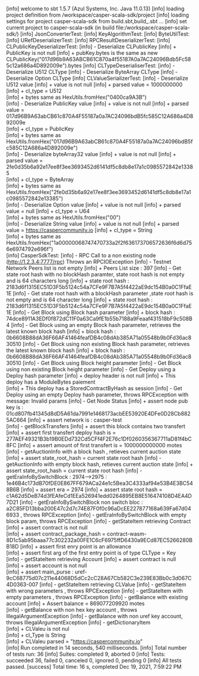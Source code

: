 [info] welcome to sbt 1.5.7 (Azul Systems, Inc. Java 11.0.13)
[info] loading project definition from /workspace/casper-scala-sdk/project
[info] loading settings for project casper-scala-sdk from build.sbt,build_.sbt ...
[info] set current project to casper-scala-sdk (in build file:/workspace/casper-scala-sdk/)
[info] JsonConverterTest:
[info] KeyAlgorithmTest:
[info] ByteUtilTest:
[info] URefDeserializerTest:
[info] RPCResultDeserializerTest:
[info] CLPublicKeyDeserializerTest:
[info] - Deserialize CLPublicKey
[info]   + PublicKey is not null 
[info]   + pubKey.bytes  is the same as new CLPublicKey("017d96b9A63ABCB61C870a4f55187A0a7AC24096Bdb5Fc585c12a686a4D892009e").bytes 
[info] CLTypeDeserialiserTest:
[info] - Deserialize  U512 CLType
[info] - Deserialize  ByteArray CLType
[info] - Deserialize  Option CLType
[info] CLValueSerializerTest:
[info] - Deserialize U512 value
[info]   + value is not null 
[info]   + parsed value = 1000000000  
[info]   + cl_type = U512  
[info]   + bytes same as  HexUtils.fromHex("0400ca9A3B")  
[info] - Deserialize PublicKey value
[info]   + value is not null 
[info]   + parsed value = 017d96B9A63abCB61c870A4F55187a0a7AC24096bdB5fc585C12A686a4D892009e  
[info]   + cl_type = PublicKey  
[info]   + bytes same as  HexUtils.fromHex("017d96B9A63abCB61c870A4F55187a0a7AC24096bdB5fc585C12A686a4D892009e")  
[info] - Deserialize byteArray32 value
[info]   + value is not null 
[info]   + parsed value = 2fe0d35b6a92e17ee8f3ee3693452d6141df5c8db8e17a1c0985572842e13385  
[info]   + cl_type = ByteArray  
[info]   + bytes same as  HexUtils.fromHex("2fe0d35b6a92e17ee8f3ee3693452d6141df5c8db8e17a1c0985572842e13385")  
[info] - Deserialize Option value
[info]   + value is not null 
[info]   + parsed value = null 
[info]   + cl_type = U64  
[info]   + bytes same as  HexUtils.fromHex("00")  
[info] - Deserialize String value
[info]   + value is not null 
[info]   + parsed value = https://caspercommunity.io 
[info]   + cl_type = String  
[info]   + bytes same as  HexUtils.fromHex("1a00000068747470733a2f2f636173706572636f6d6d756e6974792e696f")  
[info] CasperSdkTest:
[info] - RPC Call to a non existing node (http://1.2.3.4:7777/rpc) Throws an RPCIOException
[info] - Testnet Network Peers list is not empty
[info]   + Peers List size : 397 
[info] - Get state root hash with no blockHash paramter, state root hash is not empty and is 64 characters long
[info]   + state root hash : 2183d6f1315EC51D3F5b5124c54a7CFe9F7B7A5f4422aE9dc154B0a0C1FfaE1E 
[info] - Get state root hash with a blockHash parameter ,state root hash is not empty and is 64 character  long
[info]   + state root hash : 2183d6f1315EC51D3F5b5124c54a7CFe9F7B7A5f4422aE9dc154B0a0C1FfaE1E 
[info] - Get Block using Block hash parameter
[info]   + block  hash : 74dce8911A3EDf0f872dC11F0a63Ca9fE1b55b7188a9Feaaf431518bF9c508B4 
[info] - Get Block using an empty Block hash parameter, retrieves the latest known block hash
[info]   + block  hash : 0b6608B88dA36F66AF41464feafDB4c08dAb385A71a05548b9b0Fd36ac830510 
[info] - Get Block using non existing Block hash parameter, retrieves the latest known block hash
[info]   + block  hash : 0b6608B88dA36F66AF41464feafDB4c08dAb385A71a05548b9b0Fd36ac830510 
[info] - Get Block using Block height parameter
[info] - Get Block using non existing Block height  parameter
[info] - Get Deploy using a Deploy hash parameter
[info]   + deploy  header is not null 
[info]   + This deploy  has a ModuleBytes paiement  
[info]   + This deploy  has a StoredContractByHash as session 
[info] - Get Deploy using an empty Deploy hash parameter, throws RPCException with message: Invalid params 
[info] - Get Node Status
[info]   + assert node pub key is : 01cd807fb41345d8dD5A61da7991e1468173acbEE53920E4DFe0D28Cb8825AC664 
[info]   + assert network is : casper-test  
[info] - getBlockTransfers 
[info]   + assert this block contains two transfert 
[info]   + assert first transfert deploy hash is = 277AEF49321B3b19B0EDd732Cd5CFf4F2E76c1Df0260356367711aD81f4bC8FC 
[info]   + assert amount of first transfert is = 1000000000000 motes 
[info] - getAuctionInfo with a block hash , retieves current auction state
[info]   + assert  state_root_hash = current state root hash 
[info] - getAuctionInfo with empty block hash, retieves current auction state
[info]   + assert  state_root_hash = current state root hash 
[info] - getEraInfoBySwitchBlock : 2974-->2975 : 1e46B4c173dB70fDE0E867FF679ACa24e1c5Bea3C4333af94e53B4E3BC548B6B
[info]   + assert  era = 2974 
[info]   + assert  state root hash  = c1A62d5DeB74d3fEAfeCd1EEa526941edd0264895EB8E516474108D4EA4D7D21 
[info] - getEraInfoBySwitchBlock non switch bloc : a2C85FD13bba200E47c2d7c74E87F0f0c96aDcEE227877168a639Fa67d046933 , throws RPCException
[info] - getEraInfoBySwitchBlock with empty block param, throws RPCException 
[info] - getStateItem   retrieving Contract
[info]   + assert contract is not null  
[info]   + assert contract_package_hash = contract-wasm-8D1c5ab95baaa77c302232a00FE1C6cF6975ffD6430a9ECd87EC5266280BB18D 
[info]   + assert first enry point is an allowance  
[info]   + assert first arg of the first entry point is of type CLType = Key   
[info] - getStateItem   retrieving Account
[info]   + assert contract is  null  
[info]   + assert account is not null  
[info]   + assert main_purse : uref-9cC68775d07c211e44068D5dCc2cC28A67Cb582C3e239E83Bb0c3d067C4D0363-007 
[info] - getStateItem   retrieving CLValue
[info] - getStateItem with wrong parameters , throws RPCException 
[info] - getStateItem with empty parameters , throws RPCException 
[info] - getBalance   with existing account
[info]   + Assert balance = 869077209920 motes  
[info] - getBalance  with non hex key account , throws IllegalArgumentException
[info] - getBalance  with non uref key account, throws IllegalArgumentException
[info] - getDictionaryItem   
[info]   + CLValeu is not nul   
[info]   + cl_Type is String    
[info]   + CLValeu parsed =  "https://caspercommunity.io"  
[info] Run completed in 14 seconds, 540 milliseconds.
[info] Total number of tests run: 36
[info] Suites: completed 9, aborted 0
[info] Tests: succeeded 36, failed 0, canceled 0, ignored 0, pending 0
[info] All tests passed.
[success] Total time: 16 s, completed Dec 19, 2021, 7:59:22 PM
